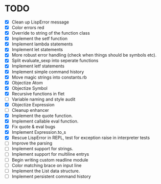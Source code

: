 # TODO

- [x] Clean up LispError message
- [x] Color errors red
- [x] Override to string of the function class
- [x] Implement the setf function
- [x] Implement lambda statements
- [x] Implement let statements
- [x] More robust error handling (check when things should be symbols etc).
- [x] Split evaluate_sexp into seperate functions
- [x] Implement letf statements
- [x] Implement simple command history
- [x] Move magic strings into constants.rb
- [x] Objectize Atom
- [x] Objectize Symbol
- [x] Recursive functions in flet
- [ ] Variable naming and style audit
- [x] Objectize Expression
- [ ] Cleanup enhancer
- [x] Implement the quote function.
- [x] Implement callable eval function.
- [x] Fix quote & eval bugs
- [x] Implement Expression.to_s
- [x] Rescue LispError in REPL, test for exception raise in interpreter tests
- [ ] Improve the parsing
- [ ] Implement support for strings.
- [ ] Implement support for multiline entrys
- [ ] Begin writing custom readline module
- [ ] Color matching brace on input line
- [ ] Implement the List data structure.
- [ ] Implement persistent command history
